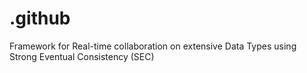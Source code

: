 # .github
Framework for Real-time collaboration on extensive Data Types using Strong Eventual Consistency (SEC)
